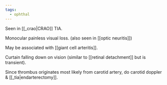 ```yaml
---
tags:
  - ophthal
---
```

Seen in [[_crao|CRAO]] TIA.

Monocular painless visual loss. (also seen in [[optic neuritis]])

May be associated with [[giant cell arteritis]].

Curtain falling down on vision (similar to [[retinal detachment]] but is transient).

Since thrombus originates most likely from carotid artery, do carotid doppler & [[_tia|endarterectomy]]. 